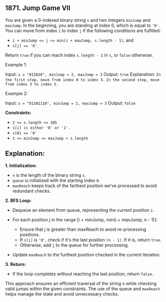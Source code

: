 ## 1871. Jump Game VII

You are given a 0-indexed binary string `s` and two integers `minJump` and `maxJump`. In the beginning, you are standing at index 0, which is equal to `'0'`. You can move from index `i` to index `j` if the following conditions are fulfilled:

- `i + minJump <= j <= min(i + maxJump, s.length - 1)`, and
- `s[j] == '0'`.

Return `true` if you can reach index `s.length - 1` in `s`, or `false` otherwise.

Example 1:

Input: `s = "011010", minJump = 2, maxJump = 3`
Output: `true`
Explanation:
`In the first step, move from index 0 to index 3.` 
`In the second step, move from index 3 to index 5.`

Example 2:

Input: `s = "01101110", minJump = 2, maxJump = 3`
Output: `false`
 
**Constraints:**

- `2 <= s.length <= 105`
- `s[i] is either '0' or '1'.`
- `s[0] == '0'`
- `1 <= minJump <= maxJump < s.length`

## Explanation:

**1. Initialization:**

- `n` is the length of the binary string `s`.
- `queue` is initialized with the starting index `0`.
- `maxReach` keeps track of the farthest position we've processed to avoid redundant checks.

**2. BFS Loop:**

- Dequeue an element from queue, representing the current position `i`.
- For each position j in the range [i + minJump, min(i + maxJump, n - 1)]:
    - Ensure that j is greater than maxReach to avoid re-processing positions.
    - If `s[j]` is `'0'`, check if it's the last position `(n - 1)`. If it is, return `true`.
    - Otherwise, add `j` to the queue for further processing.

- Update `maxReach` to the furthest position checked in the current iteration.

**3. Return:**

- If the loop completes without reaching the last position, return `false`.

This approach ensures an efficient traversal of the string s while checking valid jumps within the given constraints. The use of the queue and `maxReach` helps manage the state and avoid unnecessary checks.